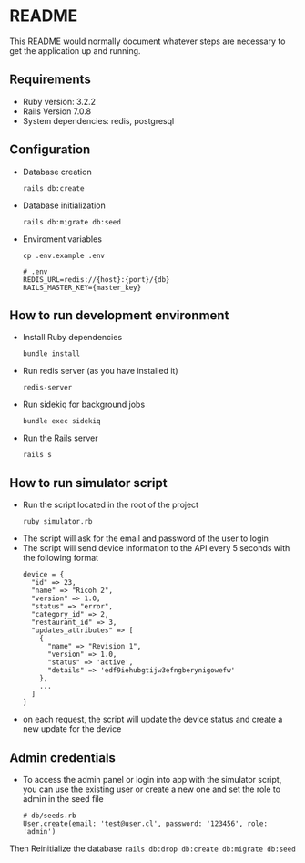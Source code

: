 # README

This README would normally document whatever steps are necessary to get the
application up and running.

## Requirements

* Ruby version: 3.2.2
* Rails Version 7.0.8
* System dependencies: redis, postgresql

## Configuration

* Database creation
    
    ```
    rails db:create
    ```

* Database initialization
    ```
    rails db:migrate db:seed
    ```

* Enviroment variables

    ```
    cp .env.example .env
    ```

    ```
    # .env
    REDIS_URL=redis://{host}:{port}/{db}
    RAILS_MASTER_KEY={master_key}
    ```
## How to run development environment
- Install Ruby dependencies
    ```
    bundle install
    ```
- Run redis server (as you have installed it)

    ```
    redis-server
    ```
- Run sidekiq for background jobs
    ```
    bundle exec sidekiq
    ```
- Run the Rails server
    ```
    rails s
    ```

## How to run simulator script
- Run the script located in the root of the project
    ```
    ruby simulator.rb
    ```
- The script will ask for the email and password of the user to login
- The script will send device information to the API every 5 seconds with the following format
    ```
    device = {
      "id" => 23,
      "name" => "Ricoh 2",
      "version" => 1.0,
      "status" => "error",
      "category_id" => 2,
      "restaurant_id" => 3,
      "updates_attributes" => [
        {
          "name" => "Revision 1",
          "version" => 1.0,
          "status" => 'active',
          "details" => 'edf9iehubgtijw3efngberynigowefw'
        },
        ...
      ]
  }
  ```
- on each request, the script will update the device status and create a new update for the device
## Admin credentials
- To access the admin panel or login into app with the simulator script, you can
use the existing user or create a new one and set the role to admin in the seed file

    ```
    # db/seeds.rb
    User.create(email: 'test@user.cl', password: '123456', role: 'admin')
    ```
  
Then Reinitialize the database
    ```
    rails db:drop db:create db:migrate db:seed
    ```